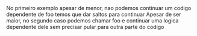 <div>
    <img data-src="../images/generator_1.png">
</div>
<aside class="notes">
    No primeiro exemplo apesar de menor, nao podemos continuar um codigo dependente de foo
    temos que dar saltos para continuar
    Apesar de ser maior, no segundo caso podemos chamar foo e continuar uma logica dependente dele
    sem precisar pular para outra parte do codigo
</aside>